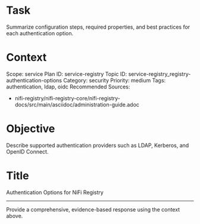 # Task
Summarize configuration steps, required properties, and best practices for each authentication option.

# Context
Scope: service
Plan ID: service-registry
Topic ID: service-registry_registry-authentication-options
Category: security
Priority: medium
Tags: authentication, ldap, oidc
Recommended Sources:
- nifi-registry/nifi-registry-core/nifi-registry-docs/src/main/asciidoc/administration-guide.adoc

# Objective
Describe supported authentication providers such as LDAP, Kerberos, and OpenID Connect.

# Title
Authentication Options for NiFi Registry

---

Provide a comprehensive, evidence-based response using the context above.
